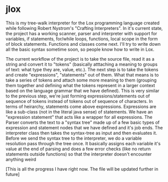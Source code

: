 # jlox

This is my tree-walk interpreter for the Lox programming language created while following Robert Nystrom's "Crafting Interpreters". In it's current state, the project has a working scanner, parser and interpreter with support for variables, if statements, for/while loops, functions, local scope in the form of block statements. Functions and classes come next. I'll try to write down all the basic syntax sometime soon, so people know how to write in Lox.

The current workflow of the project is to take the source file, read it as a string and convert it to "tokens" (basically atttaching a meaning to groups of text: what type they are, value, etc.). The next step is to take the tokens and create "expressions", "statements" out of them. What that means is to take a series of tokens and attach some more meaning to them (grouping them together and defining what the tokens represent in a larger context based on the language grammar that we have defined). This is very similar to the previous step, we're just forming expressions/statements out of sequence of tokens instead of tokens out of sequence of characters. In terms of heirarchy, statements come above expressions. Expressions are like a sub-class (not in the literal java sense) of statements. We have an "expression statement" that acts like a wrapper for all expressions. The Parser converts the text to a "syntax tree" made up of a few basic types of expression and statement nodes that we have defined and it's job ends. The interpreter class then takes the syntax-tree as input and then evaluates it. Before we send the syntax tree to the interpreter, we do a variable resolution pass through the tree once. It basically assigns each variable it's value at the end of parsing and does a few error checks (like no return statements outside functions) so that the interpreter doesn't encounter anything weird

[This is all the progress I have right now. The file will be updated further in future]
